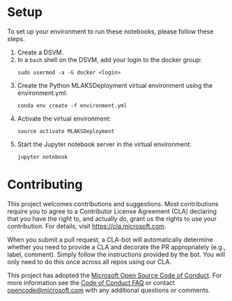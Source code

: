 # Setup

To set up your environment to run these notebooks, please follow these
steps.

1. Create a DSVM.
2. In a ```bash``` shell on the DSVM, add your login to the docker group:
   ```
   sudo usermod -a -G docker <login>
   ```
3. Create the Python MLAKSDeployment virtual environment using the environment.yml:
   ```
   conda env create -f environment.yml
   ```
4. Activate the virtual environment:
   ```
   source activate MLAKSDeployment
   ```
5. Start the Jupyter notebook server in the virtual environment:
   ```
   jupyter notebook
   ```

# Contributing

This project welcomes contributions and suggestions.  Most contributions require you to agree to a
Contributor License Agreement (CLA) declaring that you have the right to, and actually do, grant us
the rights to use your contribution. For details, visit https://cla.microsoft.com.

When you submit a pull request, a CLA-bot will automatically determine whether you need to provide
a CLA and decorate the PR appropriately (e.g., label, comment). Simply follow the instructions
provided by the bot. You will only need to do this once across all repos using our CLA.

This project has adopted the [Microsoft Open Source Code of Conduct](https://opensource.microsoft.com/codeofconduct/).
For more information see the [Code of Conduct FAQ](https://opensource.microsoft.com/codeofconduct/faq/) or
contact [opencode@microsoft.com](mailto:opencode@microsoft.com) with any additional questions or comments.
